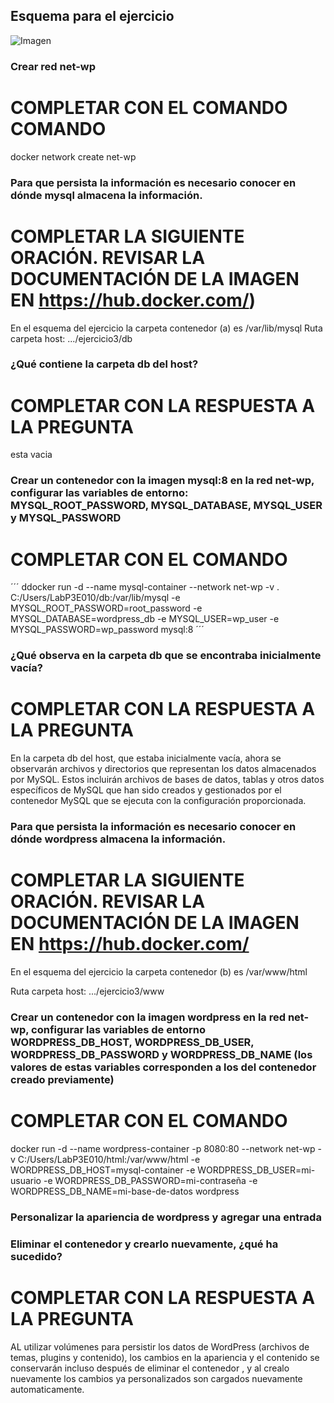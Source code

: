 ## Esquema para el ejercicio
![Imagen](imagenes/esquema-ejercicio3.PNG)

### Crear red net-wp
# COMPLETAR CON EL COMANDO COMANDO
docker network create net-wp


### Para que persista la información es necesario conocer en dónde mysql almacena la información.
# COMPLETAR LA SIGUIENTE ORACIÓN. REVISAR LA DOCUMENTACIÓN DE LA IMAGEN EN https://hub.docker.com/)
En el esquema del ejercicio la carpeta contenedor (a) es /var/lib/mysql
Ruta carpeta host: .../ejercicio3/db

### ¿Qué contiene la carpeta db del host?
# COMPLETAR CON LA RESPUESTA A LA PREGUNTA
esta vacia

### Crear un contenedor con la imagen mysql:8  en la red net-wp, configurar las variables de entorno: MYSQL_ROOT_PASSWORD, MYSQL_DATABASE, MYSQL_USER y MYSQL_PASSWORD
# COMPLETAR CON EL COMANDO

´´´
ddocker run -d --name mysql-container --network net-wp -v . C:/Users/LabP3E010/db:/var/lib/mysql -e MYSQL_ROOT_PASSWORD=root_password -e MYSQL_DATABASE=wordpress_db -e MYSQL_USER=wp_user -e MYSQL_PASSWORD=wp_password mysql:8
´´´

### ¿Qué observa en la carpeta db que se encontraba inicialmente vacía?
# COMPLETAR CON LA RESPUESTA A LA PREGUNTA
En la carpeta db del host, que estaba inicialmente vacía, ahora se observarán archivos y directorios que representan los datos almacenados por MySQL. Estos incluirán archivos de bases de datos, tablas y otros datos específicos de MySQL que han sido creados y gestionados por el contenedor MySQL que se ejecuta con la configuración proporcionada.

### Para que persista la información es necesario conocer en dónde wordpress almacena la información.
# COMPLETAR LA SIGUIENTE ORACIÓN. REVISAR LA DOCUMENTACIÓN DE LA IMAGEN EN https://hub.docker.com/
En el esquema del ejercicio la carpeta contenedor (b) es /var/www/html

Ruta carpeta host: .../ejercicio3/www

### Crear un contenedor con la imagen wordpress en la red net-wp, configurar las variables de entorno WORDPRESS_DB_HOST, WORDPRESS_DB_USER, WORDPRESS_DB_PASSWORD y WORDPRESS_DB_NAME (los valores de estas variables corresponden a los del contenedor creado previamente)
# COMPLETAR CON EL COMANDO

docker run -d --name wordpress-container -p 8080:80 --network net-wp -v C:/Users/LabP3E010/html:/var/www/html -e WORDPRESS_DB_HOST=mysql-container -e WORDPRESS_DB_USER=mi-usuario -e WORDPRESS_DB_PASSWORD=mi-contraseña -e WORDPRESS_DB_NAME=mi-base-de-datos wordpress

### Personalizar la apariencia de wordpress y agregar una entrada

### Eliminar el contenedor y crearlo nuevamente, ¿qué ha sucedido?

# COMPLETAR CON LA RESPUESTA A LA PREGUNTA
AL  utilizar volúmenes para persistir los datos de WordPress (archivos de temas, plugins y contenido), los cambios en la apariencia y el contenido se conservarán incluso después de eliminar el contenedor , y al crealo nuevamente los cambios ya personalizados son cargados nuevamente automaticamente.


